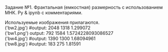 Задание №1. Фрактальная (емкостная) размерность с использованием МНК. Py & ipynb с комментариями.<br/>

Используемые изображения прилагаются.<br/>
('bw2.jpg') #output: 2048 1318 1.299072<br/>
('bw1.png') output: 792 1584 1.5724228093086527<br/>
('bw4.jpg') #output: 1390 1300 1.68094961<br/>
('bw8.jpg') #output: 183 275 1.81591<br/>
